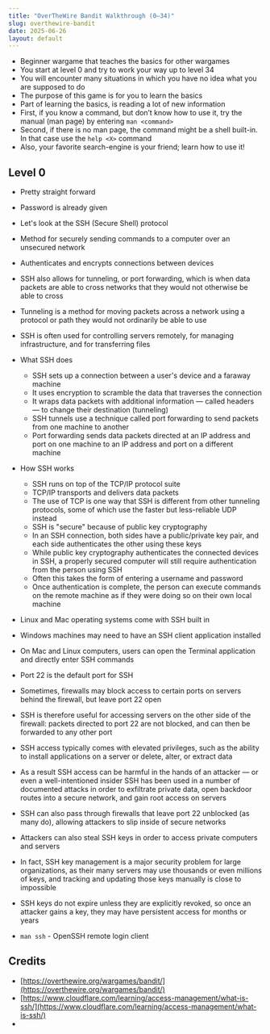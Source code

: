 ```yaml
---
title: "OverTheWire Bandit Walkthrough (0–34)"
slug: overthewire-bandit
date: 2025-06-26
layout: default
---
```


- Beginner wargame that teaches the basics for other wargames
- You start at level 0 and try to work your way up to level 34
- You will encounter many situations in which you have no idea what you are supposed to do
- The purpose of this game is for you to learn the basics
- Part of learning the basics, is reading a lot of new information
- First, if you know a command, but don’t know how to use it, try the manual (man page) by entering `man <command>`
- Second, if there is no man page, the command might be a shell built-in. In that case use the `help <X>` command
- Also, your favorite search-engine is your friend; learn how to use it!

## Level 0

- Pretty straight forward
- Password is already given
- Let's look at the SSH (Secure Shell) protocol
- Method for securely sending commands to a computer over an unsecured network
- Authenticates and encrypts connections between devices
- SSH also allows for tunneling, or port forwarding, which is when data packets are able to cross networks that they would not otherwise be able to cross
- Tunneling is a method for moving packets across a network using a protocol or path they would not ordinarily be able to use
- SSH is often used for controlling servers remotely, for managing infrastructure, and for transferring files
- What SSH does
    - SSH sets up a connection between a user's device and a faraway machine
    - It uses encryption to scramble the data that traverses the connection
    - It wraps data packets with additional information — called headers — to change their destination (tunneling)
    - SSH tunnels use a technique called port forwarding to send packets from one machine to another
    - Port forwarding sends data packets directed at an IP address and port on one machine to an IP address and port on a different machine
- How SSH works
    - SSH runs on top of the TCP/IP protocol suite
    - TCP/IP transports and delivers data packets
    - The use of TCP is one way that SSH is different from other tunneling protocols, some of which use the faster but less-reliable UDP instead
    - SSH is "secure" because of public key cryptography
    - In an SSH connection, both sides have a public/private key pair, and each side authenticates the other using these keys
    - While public key cryptography authenticates the connected devices in SSH, a properly secured computer will still require authentication from the person using SSH
    - Often this takes the form of entering a username and password
    - Once authentication is complete, the person can execute commands on the remote machine as if they were doing so on their own local machine
- Linux and Mac operating systems come with SSH built in
- Windows machines may need to have an SSH client application installed
- On Mac and Linux computers, users can open the Terminal application and directly enter SSH commands
- Port 22 is the default port for SSH
- Sometimes, firewalls may block access to certain ports on servers behind the firewall, but leave port 22 open
- SSH is therefore useful for accessing servers on the other side of the firewall: packets directed to port 22 are not blocked, and can then be forwarded to any other port
- SSH access typically comes with elevated privileges, such as the ability to install applications on a server or delete, alter, or extract data
- As a result SSH access can be harmful in the hands of an attacker — or even a well-intentioned insider
SSH has been used in a number of documented attacks in order to exfiltrate private data, open backdoor routes into a secure network, and gain root access on servers
- SSH can also pass through firewalls that leave port 22 unblocked (as many do), allowing attackers to slip inside of secure networks
- Attackers can also steal SSH keys in order to access private computers and servers
- In fact, SSH key management is a major security problem for large organizations, as their many servers may use thousands or even millions of keys, and tracking and updating those keys manually is close to impossible
- SSH keys do not expire unless they are explicitly revoked, so once an attacker gains a key, they may have persistent access for months or years

- `man ssh` - OpenSSH remote login client

## Credits

- [https://overthewire.org/wargames/bandit/](https://overthewire.org/wargames/bandit/)
- [https://www.cloudflare.com/learning/access-management/what-is-ssh/](https://www.cloudflare.com/learning/access-management/what-is-ssh/)
- []()
